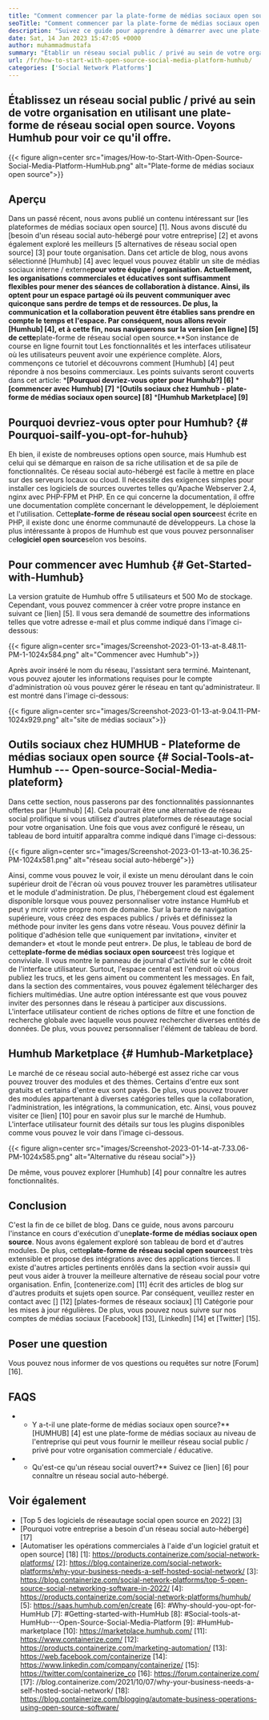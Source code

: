```yaml
---
title: "Comment commencer par la plate-forme de médias sociaux open source | Bighub" 
seoTitle: "Comment commencer par la plate-forme de médias sociaux open source | Bighub" 
description: "Suivez ce guide pour apprendre à démarrer avec une plate-forme de médias sociaux open source. Il offre un tableau de bord riche avec de nombreuses fonctionnalités de niveau d'entreprise." 
date: Sat, 14 Jan 2023 15:47:05 +0000
author: muhammadmustafa
summary: "Établir un réseau social public / privé au sein de votre organisation en utilisant une plate-forme de réseau social open source. Voyons Humhub pour voir ce qu'il offre." 
url: /fr/how-to-start-with-open-source-social-media-platform-humhub/
categories: ['Social Network Platforms']
---
```


## Établissez un réseau social public / privé au sein de votre organisation en utilisant une plate-forme de réseau social open source. Voyons Humhub pour voir ce qu'il offre.

{{< figure align=center src="images/How-to-Start-With-Open-Source-Social-Media-Platform-HumHub.png" alt="Plate-forme de médias sociaux open source">}}


## Aperçu
Dans un passé récent, nous avons publié un contenu intéressant sur [les plateformes de médias sociaux open source] [1]. Nous avons discuté du [besoin d'un réseau social auto-hébergé pour votre entreprise] [2] et avons également exploré les meilleurs [5 alternatives de réseau social open source] [3] pour toute organisation. Dans cet article de blog, nous avons sélectionné [Humhub] [4] avec lequel vous pouvez établir un site de médias sociaux interne / externe**pour votre équipe / organisation. Actuellement, les organisations commerciales et éducatives sont suffisamment flexibles pour mener des séances de collaboration à distance. Ainsi, ils optent pour un espace partagé où ils peuvent communiquer avec quiconque sans perdre de temps et de ressources. De plus, la communication et la collaboration peuvent être établies sans prendre en compte le temps et l'espace.
Par conséquent, nous allons revoir [Humhub] [4], et à cette fin, nous naviguerons sur la version [en ligne] [5] de cette**plate-forme de réseau social open source.**Son instance de course en ligne fournit tout Les fonctionnalités et les interfaces utilisateur où les utilisateurs peuvent avoir une expérience complète. Alors, commençons ce tutoriel et découvrons comment [Humhub] [4] peut répondre à nos besoins commerciaux.
Les points suivants seront couverts dans cet article:
  ***[Pourquoi devriez-vous opter pour Humhub?] [6]**
  ***[commencer avec Humhub] [7]**
  ***[Outils sociaux chez Humhub - plate-forme de médias sociaux open source] [8]**
  ***[Humhub Marketplace] [9]**

## Pourquoi devriez-vous opter pour Humhub? {# Pourquoi-sailf-you-opt-for-huhub}
Eh bien, il existe de nombreuses options open source, mais Humhub est celui qui se démarque en raison de sa riche utilisation et de sa pile de fonctionnalités. Ce réseau social auto-hébergé est facile à mettre en place sur des serveurs locaux ou cloud. Il nécessite des exigences simples pour installer ces logiciels de sources ouvertes telles qu'Apache Webserver 2.4, nginx avec PHP-FPM et PHP. En ce qui concerne la documentation, il offre une documentation complète concernant le développement, le déploiement et l'utilisation.
Cette**plate-forme de réseau social open source**est écrite en PHP, il existe donc une énorme communauté de développeurs. La chose la plus intéressante à propos de Humhub est que vous pouvez personnaliser ce**logiciel open source**selon vos besoins.

## Pour commencer avec Humhub {# Get-Started-with-Humhub}
La version gratuite de Humhub offre 5 utilisateurs et 500 Mo de stockage. Cependant, vous pouvez commencer à créer votre propre instance en suivant ce [lien] [5]. Il vous sera demandé de soumettre des informations telles que votre adresse e-mail et plus comme indiqué dans l'image ci-dessous:

{{< figure align=center src="images/Screenshot-2023-01-13-at-8.48.11-PM-1-1024x584.png" alt="Commencer avec Humhub">}}

Après avoir inséré le nom du réseau, l'assistant sera terminé. Maintenant, vous pouvez ajouter les informations requises pour le compte d'administration où vous pouvez gérer le réseau en tant qu'administrateur. Il est montré dans l'image ci-dessous:

{{< figure align=center src="images/Screenshot-2023-01-13-at-9.04.11-PM-1024x929.png" alt="site de médias sociaux">}}


## Outils sociaux chez HUMHUB - Plateforme de médias sociaux open source {# Social-Tools-at-Humhub --- Open-source-Social-Media-plateform}
Dans cette section, nous passerons par des fonctionnalités passionnantes offertes par [Humhub] [4]. Cela pourrait être une alternative de réseau social prolifique si vous utilisez d'autres plateformes de réseautage social pour votre organisation.
Une fois que vous avez configuré le réseau, un tableau de bord intuitif apparaîtra comme indiqué dans l'image ci-dessous:

{{< figure align=center src="images/Screenshot-2023-01-13-at-10.36.25-PM-1024x581.png" alt="réseau social auto-hébergé">}}

Ainsi, comme vous pouvez le voir, il existe un menu déroulant dans le coin supérieur droit de l'écran où vous pouvez trouver les paramètres utilisateur et le module d'administration. De plus, l'hébergement cloud est également disponible lorsque vous pouvez personnaliser votre instance HumHub et peut y mcrir votre propre nom de domaine. Sur la barre de navigation supérieure, vous créez des espaces publics / privés et définissez la méthode pour inviter les gens dans votre réseau. Vous pouvez définir la politique d'adhésion telle que «uniquement par invitation», «inviter et demander» et «tout le monde peut entrer».
De plus, le tableau de bord de cette**plate-forme de médias sociaux open source**est très logique et conviviale. Il vous montre le panneau de journal d'activité sur le côté droit de l'interface utilisateur. Surtout, l'espace central est l'endroit où vous publiez les trucs, et les gens aiment ou commentent les messages. En fait, dans la section des commentaires, vous pouvez également télécharger des fichiers multimédias. Une autre option intéressante est que vous pouvez inviter des personnes dans le réseau à participer aux discussions. L'interface utilisateur contient de riches options de filtre et une fonction de recherche globale avec laquelle vous pouvez rechercher diverses entités de données. De plus, vous pouvez personnaliser l'élément de tableau de bord.

## Humhub Marketplace {# Humhub-Marketplace}
Le marché de ce réseau social auto-hébergé est assez riche car vous pouvez trouver des modules et des thèmes. Certains d'entre eux sont gratuits et certains d'entre eux sont payés. De plus, vous pouvez trouver des modules appartenant à diverses catégories telles que la collaboration, l'administration, les intégrations, la communication, etc. Ainsi, vous pouvez visiter ce [lien] [10] pour en savoir plus sur le marché de Humhub.
L'interface utilisateur fournit des détails sur tous les plugins disponibles comme vous pouvez le voir dans l'image ci-dessous.

{{< figure align=center src="images/Screenshot-2023-01-14-at-7.33.06-PM-1024x585.png" alt="Alternative du réseau social">}}

De même, vous pouvez explorer [Humhub] [4] pour connaître les autres fonctionnalités.

## Conclusion
C'est la fin de ce billet de blog. Dans ce guide, nous avons parcouru l'instance en cours d'exécution d'une**plate-forme de médias sociaux open source**. Nous avons également exploré son tableau de bord et d'autres modules. De plus, cette**plate-forme de réseau social open source**est très extensible et propose des intégrations avec des applications tierces. Il existe d'autres articles pertinents enrôlés dans la section «voir aussi» qui peut vous aider à trouver la meilleure alternative de réseau social pour votre organisation.
Enfin, [contenerize.com] [11] écrit des articles de blog sur d'autres produits et sujets open source. Par conséquent, veuillez rester en contact avec [] [12] [plates-formes de réseaux sociaux] [1] Catégorie pour les mises à jour régulières. De plus, vous pouvez nous suivre sur nos comptes de médias sociaux [Facebook] [13], [LinkedIn] [14] et [Twitter] [15].

## Poser une question
Vous pouvez nous informer de vos questions ou requêtes sur notre [Forum] [16].

## FAQS
* * Y a-t-il une plate-forme de médias sociaux open source?**
[HUMHUB] [4] est une plate-forme de médias sociaux au niveau de l'entreprise qui peut vous fournir le meilleur réseau social public / privé pour votre organisation commerciale / éducative.
* * Qu'est-ce qu'un réseau social ouvert?**
Suivez ce [lien] [6] pour connaître un réseau social auto-hébergé.

## Voir également
  * [Top 5 des logiciels de réseautage social open source en 2022] [3]
  * [Pourquoi votre entreprise a besoin d'un réseau social auto-hébergé] [17]
  * [Automatiser les opérations commerciales à l'aide d'un logiciel gratuit et open source] [18]
[1]: https://products.containerize.com/social-network-platforms/
[2]: https://blog.containerize.com/social-network-platforms/why-your-business-needs-a-self-hosted-social-network/
[3]: https://blog.containerize.com/social-network-platforms/top-5-open-source-social-networking-software-in-2022/
[4]: https://products.containerize.com/social-network-platforms/humhub/
[5]: https://saas.humhub.com/en/create
[6]: #Why-should-you-opt-for-HumHub
[7]: #Getting-started-with-HumHub
[8]: #Social-tools-at-HumHub---Open-Source-Social-Media-Platform
[9]: #HumHub-marketplace
[10]: https://marketplace.humhub.com/
[11]: https://www.containerize.com/
[12]: https://products.containerize.com/marketing-automation/
[13]: https://web.facebook.com/containerize
[14]: https://www.linkedin.com/company/containerize/
[15]: https://twitter.com/containerize_co
[16]: https://forum.containerize.com/
[17]: //blog.containerize.com/2021/10/07/why-your-business-needs-a-self-hosted-social-network/
[18]: https://blog.containerize.com/blogging/automate-business-operations-using-open-source-software/
